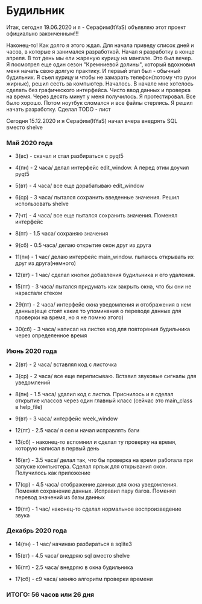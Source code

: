 # Будильник
Итак, сегодня 19.06.2020 и я - Серафим(ItYaS) объявляю этот проект официально законченным!!!

Наконец-то! Как долго я этого ждал. Для начала приведу список дней и часов, в которые я занимался разработкой.
Начал я разработку в конце апреля. В тот день мы ели жареную курицу на мангале. Это был вечер. Я посмотрел еще один
сезон "Кремниевой долины", который вдохновил меня начать свою долгую практику. И первый этап был - обычный будильник.
Я съел курицу и чтобы не замарать телефон(потому что руки жирные), решил сесть за компьютер.
Началось. В начале мне хотелось сделать без графического интерфейса. Чисто ввод данных и проверка на время.
Через десять минут у меня получилось. Я протестировал. Все было хорошо.
Потом ноутбук сломался и все файлы стерлись. Я решил начать разработку. Сделал TODO - лист

Сегодня 15.12.2020 и я Серафим(ItYaS) начал вчера внедрять SQL вместо shelve

### Май 2020 года
 - 3(вс) - скачал и стал разбираться с pyqt5

 - 4(пн) - 2 часа/ делал интерфейс edit_window. А перед этим доучил pyqt5

 - 5(вт) - 4 часа/ все еще дорабатываю edit_window

 - 6(ср) - 3 часа/ пытался сохранить введенные значения. Решил использовать shelve

 - 7(чт) - 4 часа/ все еще пытался сохранить значения. Поменял интерфейс

 - 8(пт) - 1.5 часа/ сохраняю значения

 - 9(сб) - 0.5 часа/ делаю открытие окон друг из друга

 - 11(пн) - 1 час/ делаю интерфейс main_window. пытаюсь открывать их друг из друга(немного)

 - 12(вт) - 1 час/ сделал кнопки добавления будильника и его удаления.

 - 15(пт) - 3 часа/ пытался придумать как закрыть окна, что бы они не нарастали стеком

 - 29(пт) - 2 часа/ интерфейс окна уведомления и отображения в нем данных(еще стоят какие то упоминания о
переводе данных для проверки на время, но я не помню этого)

 - 30(сб) - 3 часа/ написал на листке код для повторения будильника через определенное время

### Июнь 2020 года
 - 2(вт) - 2 часа/ вставлял код с листочка

 - 3(ср) - 2 часа/ все еще переписываю. Вставил звуковые сигналы для уведомлений

 - 8(пн) - 1.5 часа/ удалил код с листка. Приснилось и я сделал открытие классов через один главный класс
(сейчас это main_class в help_file)

 - 9(вт) - 3 часа/ интерфейс week_window

 - 12(пт) - 2.5 часа/ я сел и начал исправлять баги

 - 13(сб) - наконец-то вспомнил и сделал ту проверку на время, которую написал в первый день

 - 16(вт) - 3.5 часа/ делал так, что бы проверка на время работала при запуске компьютера. 
Сделал ярлык для открывания окон. Получилось как приложение

 - 17(ср) - 4.5 часа/ отображение данных для окна уведомления. Поменял сохранение данных. Исправил пару багов.
Поменял перевод значений из базы данных

 - 19(пт) - 1 час/ наконец-то сделал нормальное воспроизведение звука

### Декабрь 2020 года
 - 14(пн) - 1 час/ начинаю разбираться в sqlite3

 - 15(вт) - 4.5 часа/ внедряю sql вместо shelve

 - 16(пт) - 2.5 часа/ внедряю в окна будильника

 - 17(сб) - с9 часа/ меняю алгоритм проверки времени

### ИТОГО: 56 часов или 26 дня
